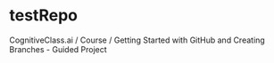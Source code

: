 # testRepo
CognitiveClass.ai / Course / Getting Started with GitHub and Creating Branches - Guided Project
